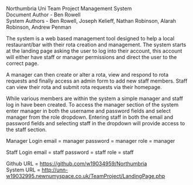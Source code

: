 Northumbria Uni Team Project Management System<br>
Document Author - Ben Rowell<br>
System Authors - Ben Rowell, Joseph Kelieff, Nathan Robinson, Alarah Robinson, Andrew Penman<br>

The system is a web based management tool designed to help a local restaurant/bar with their rota creation and management.
The system starts at the landing page asking the user to log into their account, this account will either have staff or manager permissions and direct the user to the correct page.

A manager can then create or alter a rota, view and respond to rota requests and finally access an admin form to add new staff members.
Staff can view their rota and submit rota requests via their homepage.

While various members are within the system a simple manager and staff log in have been created.
To access the manager section of the system enter manager in both the username and password fields and select manager from the role dropdown.
Entering staff in both the email and password fields and selecting staff in the dropdown will provide access to the staff section.

Manager Login 
email = manager 
password = manager 
role = manager

Staff Login
email = staff
password = staff
role = staff 

Github URL = https://github.com/w19034959/Northumbria <br>
System URL = http://unn-w19032995.newnumyspace.co.uk/TeamProject/LandingPage.php

